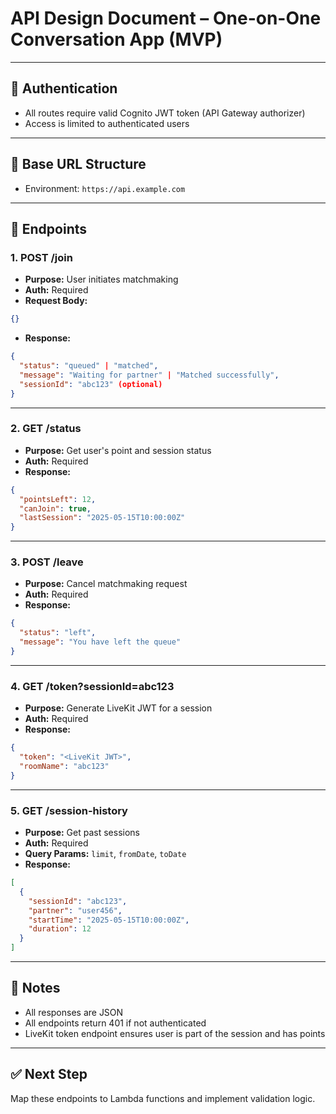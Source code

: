 # API Design Document – One-on-One Conversation App (MVP)

---

## 🔐 Authentication
- All routes require valid Cognito JWT token (API Gateway authorizer)
- Access is limited to authenticated users

---

## 📌 Base URL Structure
- Environment: `https://api.example.com`

---

## 📘 Endpoints

### 1. POST /join
- **Purpose:** User initiates matchmaking
- **Auth:** Required
- **Request Body:**
```json
{}
```
- **Response:**
```json
{
  "status": "queued" | "matched",
  "message": "Waiting for partner" | "Matched successfully",
  "sessionId": "abc123" (optional)
}
```

---

### 2. GET /status
- **Purpose:** Get user's point and session status
- **Auth:** Required
- **Response:**
```json
{
  "pointsLeft": 12,
  "canJoin": true,
  "lastSession": "2025-05-15T10:00:00Z"
}
```

---

### 3. POST /leave
- **Purpose:** Cancel matchmaking request
- **Auth:** Required
- **Response:**
```json
{
  "status": "left",
  "message": "You have left the queue"
}
```

---

### 4. GET /token?sessionId=abc123
- **Purpose:** Generate LiveKit JWT for a session
- **Auth:** Required
- **Response:**
```json
{
  "token": "<LiveKit JWT>",
  "roomName": "abc123"
}
```

---

### 5. GET /session-history
- **Purpose:** Get past sessions
- **Auth:** Required
- **Query Params:** `limit`, `fromDate`, `toDate`
- **Response:**
```json
[
  {
    "sessionId": "abc123",
    "partner": "user456",
    "startTime": "2025-05-15T10:00:00Z",
    "duration": 12
  }
]
```

---

## 🧠 Notes
- All responses are JSON
- All endpoints return 401 if not authenticated
- LiveKit token endpoint ensures user is part of the session and has points

---

## ✅ Next Step
Map these endpoints to Lambda functions and implement validation logic.

